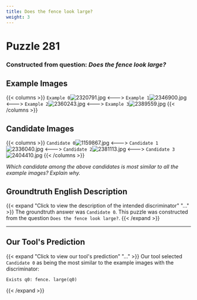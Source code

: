 ```yaml
---
title: Does the fence look large?
weight: 3
---
```


# Puzzle 281
### Constructed from question: _Does the fence look large?_


## Example Images
{{< columns >}}
`Example 0`![2320791.jpg](/gqa_images/2320791.jpg)
<--->
`Example 1`![2346900.jpg](/gqa_images/2346900.jpg)
<--->
`Example 2`![2360243.jpg](/gqa_images/2360243.jpg)
<--->
`Example 3`![2389559.jpg](/gqa_images/2389559.jpg)
{{< /columns >}}

## Candidate Images
{{< columns >}}
`Candidate 0`![1159867.jpg](/gqa_images/1159867.jpg)
<--->
`Candidate 1`![2336040.jpg](/gqa_images/2336040.jpg)
<--->
`Candidate 2`![2381113.jpg](/gqa_images/2381113.jpg)
<--->
`Candidate 3`![2404410.jpg](/gqa_images/2404410.jpg)
{{< /columns >}}

*Which candidate among the above candidates is most similar to all the example images? Explain why.*

## Groundtruth English Description

{{< expand "Click to view the description of the intended discriminator" "..." >}}
The groundtruth answer was `Candidate 0`. This puzzle was constructed from the question `Does the fence look large?`.
{{< /expand >}}

---

## Our Tool's Prediction

{{< expand "Click to view our tool's prediction" "..." >}}
Our tool selected `Candidate 0` as being the most similar to the example images with the discriminator:
```plaintext
Exists q0: fence. large(q0)
```
{{< /expand >}}
